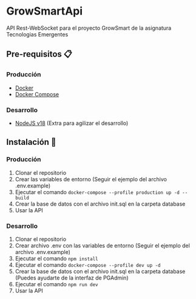 # GrowSmartApi
API Rest-WebSocket para el proyecto GrowSmart de la asignatura Tecnologias Emergentes

## Pre-requisitos 📋
### Producción
- [Docker](https://www.docker.com/)
- [Docker Compose](https://docs.docker.com/compose/)
### Desarrollo
- [NodeJS v18](https://nodejs.org/es/) (Extra para agilizar el desarrollo)

## Instalación 🔧
### Producción
1. Clonar el repositorio
2. Crear las variables de entorno (Seguir el ejemplo del archivo .env.example)
3. Ejecutar el comando `docker-compose --profile production up -d --build`
4. Crear la base de datos con el archivo init.sql en la carpeta database
5. Usar la API
### Desarrollo
1. Clonar el repositorio
2. Crear archivo .env con las variables de entorno (Seguir el ejemplo del archivo .env.example)
3. Ejecutar el comando `npm install`
4. Ejecutar el comando `docker-compose --profile dev up -d`
5. Crear la base de datos con el archivo init.sql en la carpeta database (Puedes ayudarte de la interfaz de PGAdmin)
6. Ejecutar el comando `npm run dev`
7. Usar la API
